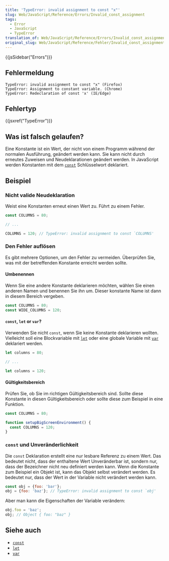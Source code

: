 ```yaml
---
title: 'TypeError: invalid assignment to const "x"'
slug: Web/JavaScript/Reference/Errors/Invalid_const_assignment
tags:
  - Error
  - JavaScript
  - TypeError
translation_of: Web/JavaScript/Reference/Errors/Invalid_const_assignment
original_slug: Web/JavaScript/Reference/Fehler/Invalid_const_assignment
---
```

{{jsSidebar("Errors")}}

## Fehlermeldung

    TypeError: invalid assignment to const "x" (Firefox)
    TypeError: Assignment to constant variable. (Chrome)
    TypeError: Redeclaration of const 'x' (IE/Edge)

## Fehlertyp

{{jsxref("TypeError")}}

## Was ist falsch gelaufen?

Eine Konstante ist ein Wert, der nicht von einem Programm während der normalen Ausführung, geändert werden kann. Sie kann nicht durch erneutes Zuweisen und Neudeklarationen geändert werden. In JavaScript werden Konstanten mit dem [`const`](/de/docs/Web/JavaScript/Reference/Statements/const) Schlüsselwort deklariert.

## Beispiel

### Nicht valide Neudeklaration

Weist eine Konstanten erneut einen Wert zu. Führt zu einem Fehler.

```js example-bad
const COLUMNS = 80;

// ...

COLUMNS = 120; // TypeError: invalid assignment to const `COLUMNS'
```

### Den Fehler auflösen

Es gibt mehrere Optionen, um den Fehler zu vermeiden. Überprüfen Sie, was mit der betreffenden Konstante erreicht werden sollte.

#### Umbenennen

Wenn Sie eine andere Konstante deklarieren möchten, wählen Sie einen anderen Namen und benennen Sie ihn um. Dieser konstante Name ist dann in diesem Bereich vergeben.

```js example-good
const COLUMNS = 80;
const WIDE_COLUMNS = 120;
```

#### `const`, `let` or `var`?

Verwenden Sie nicht `const`, wenn Sie keine Konstante deklarieren wollten. Vielleicht soll eine Blockvariable mit [`let`](/de/docs/Web/JavaScript/Reference/Statements/let) oder eine globale Variable mit [`var`](/de/docs/Web/JavaScript/Reference/Statements/var) deklariert werden.

```js example-good
let columns = 80;

// ...

let columns = 120;
```

#### Gültigkeitsbereich

Prüfen Sie, ob Sie im richtigen Gültigkeitsbereich sind. Sollte diese Konstante in diesen Gültigkeitsbereich oder sollte diese zum Beispiel in eine Funktion.

```js example-good
const COLUMNS = 80;

function setupBigScreenEnvironment() {
  const COLUMNS = 120;
}
```

### `const` und Unveränderlichkeit

Die `const` Deklaration erstellt eine nur lesbare Referenz zu einem Wert. Das bedeutet nicht, dass der enthaltene Wert Unveränderbar ist, sondern nur, dass der Bezeichner nicht neu definiert werden kann. Wenn die Konstante zum Beispiel ein Objekt ist, kann das Objekt selbst verändert werden. Es bedeutet nur, dass der Wert in der Variable nicht verändert werden kann.

```js example-bad
const obj = {foo: 'bar'};
obj = {foo: 'baz'}; // TypeError: invalid assignment to const `obj'
```

Aber man kann die Eigenschaften der Variable verändern:

```js example-good
obj.foo = 'baz';
obj; // Object { foo: "baz" }
```

## Siehe auch

- [`const`](/de/docs/Web/JavaScript/Reference/Statements/const)
- [`let`](/de/docs/Web/JavaScript/Reference/Statements/let)
- [`var`](/de/docs/Web/JavaScript/Reference/Statements/var)
